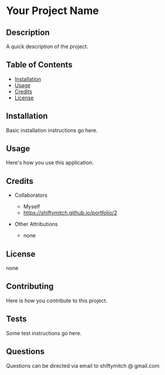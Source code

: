 
# Your Project Name

## Description 
A quick description of the project.

## Table of Contents    
* [Installation](#installation)
* [Usage](#usage)
* [Credits](#credits)
* [License](#license)


## Installation
Basic installation instructions go here.

## Usage 
Here's how you use this application.


## Credits
* Collaborators
    * Myself
    * https://shiftymitch.github.io/portfolio/2

* Other Attributions
    * none 

## License
none 

## Contributing
Here is how you contribute to this project.

## Tests
Some test instructions go here.

## Questions
Questions can be directed via email to shiftymitch @ gmail.com

    